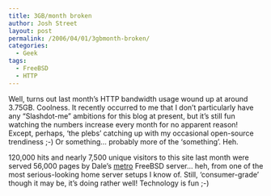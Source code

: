 ```yaml
---
title: 3GB/month broken
author: Josh Street
layout: post
permalink: /2006/04/01/3gbmonth-broken/
categories:
  - Geek
tags:
  - FreeBSD
  - HTTP
---
```

Well, turns out last month&#8217;s HTTP bandwidth usage wound up at around 3.75GB. Coolness. It recently occurred to me that I don&#8217;t particularly have any &#8220;Slashdot-me&#8221; ambitions for this blog at present, but it&#8217;s still fun watching the numbers increase every month for no apparent reason! Except, perhaps, &#8216;the plebs&#8217; catching up with my occasional open-source trendiness ;-) Or something&#8230; probably more of the &#8216;something&#8217;. Heh.

120,000 hits and nearly 7,500 unique visitors to this site last month were served 56,000 pages by Dale&#8217;s [metro][1] FreeBSD server&#8230; heh, from one of the most serious-looking home server setups I know of. Still, &#8216;consumer-grade&#8217; though it may be, it&#8217;s doing rather well! Technology is fun ;-)

 [1]: http://metro.dalegroup.net/